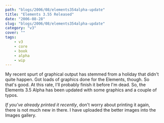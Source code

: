 ```yaml
---
path: "blogs/2006/08/elements354alpha-update"
title: "Elements 3.55 Released"
date: "2006-08-28"
slug: "blogs/2006/08/elements354alpha-update"
category: "v3"
cover: ""
tags:
    - v3
    - core
    - book
    - alpha
    - wip
---
```

My recent spurt of graphical output has stemmed from a holiday that didn't quite happen. Got loads of graphics done for the Elements, though. So that's good. At this rate, I'll probably finish it before I'm dead. So, the Elements 3.5 Alpha has been updated with some graphics and a couple of typos.

*If you've already printed it recently*, don't worry about printing it again, there is not much new in there. I have uploaded the better images into the Images gallery.